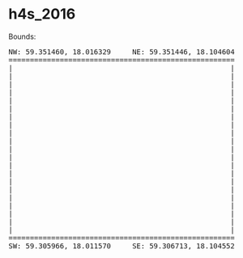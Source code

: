 # h4s_2016


Bounds:
<pre>
NW: 59.351460, 18.016329	 NE: 59.351446, 18.104604
=====================================================
|                                                   |
|                                                   |
|                                                   |
|                                                   |
|                                                   |
|                                                   |
|                                                   |
|                                                   |
|                                                   |
|                                                   |
|                                                   |
|                                                   |
|                                                   |
|                                                   |
|                                                   |
|                                                   |
|                                                   |
|                                                   |
|                                                   |
|                                                   |
|                                                   |
=====================================================
SW: 59.305966, 18.011570	 SE: 59.306713, 18.104552
</pre>
